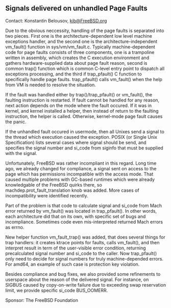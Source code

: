 ## Signals delivered on unhandled Page Faults ##

Contact: Konstantin Belousov, <kib@FreeBSD.org>

Due to the obvious neccessity, handling of the page faults is
separated into two pieces.  First one is the architecture-dependent low
level machine exceptions handler, and the second one is the
architecture-independent vm_fault() function in sys/vm/vm_fault.c.
Typically machine-dependent code for page faults consists of three
components, one is a trampoline written in assembly, which creates the
C execution environment and gathers hardware-supplied data about page
fault reason, second is common trap() function which is common C-level
entry point to dispatch all exceptions processing, and the third if
trap_pfault() C function to specifically handle page faults.
trap_pfault() calls vm_fault() when the help from VM is needed to
resolve the situation.

If the fault was handled either by trap()/trap_pfault() or vm_fault(),
the faulting instruction is restarted.  If fault cannot be handled for
any reason, next action depends on the mode where the fault occured.
If it was in kernel, and kernel installed a helper, then instead of
return to the faulting instruction, the helper is called.  Otherwise,
kernel-mode page fault causes the panic.

If the unhandled fault occured in usermode, then all Unixes send a
signal to the thread which execution caused the exception.  POSIX (or
Single Unix Specification) lists several cases where signal should be
send, and specifies the signal number and si_code from siginfo that
must be supplied with the signal.

Unfortunately, FreeBSD was rather incompliant in this regard.  Long
time ago, we already changed for compliance, a signal sent on access
to the page which has permissions incompatible with the access mode.
That caused multiple problems with GC-based runtimes which were
already knowledgable of the FreeBSD quirks there, so
machdep.prot_fault_translation knob was added.  More cases of
incompatibility were identified recently.

Part of the problem is that code to calculate signal and si_code from
Mach error returned by vm_fault() was located in trap_pfault().  In
other words, each architecture did that on its own, with specific set
of bugs and incompliance.  Sometimes code even mis-interpreted
returned Mach errors as errno.

New helper function vm_fault_trap() was added, that does several
things for trap handlers: it creates ktrace points for faults, calls
vm_fault(), and then interpret result in term of the user-visible
error condition, returning precalculated signal number and si_code to
the caller.  Now trap_pfault() only need to decide for signal numbers
for truly machine-depended errors.  For amd64, an example of such
case is protection key violation.

Besides compliance and bug fixes, we also provided some refinements to
userspace about the reason of the delivered signal.  For instance, on
SIGBUS caused by copy-on-write failure due to exceeding swap
reservation limit, we provide specific si_code BUS_OOMERR.

Sponsor: The FreeBSD Foundation
